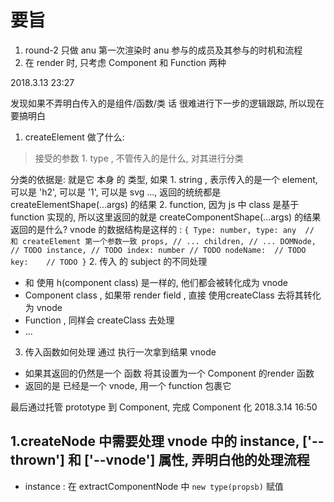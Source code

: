 # 要旨
1. round-2 只做 anu 第一次渲染时 anu 参与的成员及其参与的时机和流程
2. 在 render 时, 只考虑 Component 和 Function 两种


2018.3.13 23:27

发现如果不弄明白传入的是组件/函数/类 话 很难进行下一步的逻辑跟踪, 所以现在要搞明白 
1. createElement 做了什么:

> 接受的参数 1. type , 不管传入的是什么, 对其进行分类

分类的依据是:
  就是它 本身 的 类型, 如果
    1. string , 表示传入的是一个 element, 可以是 'h2', 可以是 '1', 可以是 svg ..., 返回的统统都是 createElementShape(...args) 的结果
    2. function, 因为 js 中 class 是基于 function 实现的, 所以这里返回的就是 createComponentShape(...args) 的结果
  返回的是什么?
    vnode 的数据结构是这样的 :
    ```
      {
        Type: number,
        type: any  // 和 createElement 第一个参数一致
        props, // ...
        children, // ...
        DOMNode,  // TODO
        instance, // TODO
        index: number // TODO
        nodeName:  // TODO
        key:    // TODO
      }
    ```
2. 传入 的 subject  的不同处理
  - <MyComponent /> 和 使用 h(component class) 是一样的, 他们都会被转化成为 vnode
  - Component class , 如果带 render field , 直接 使用createClass 去将其转化为 vnode
  - Function , 同样会 createClass 去处理
  - ...
3. 传入函数如何处理
  通过 执行一次拿到结果 vnode
  - 如果其返回的仍然是一个 函数 将其设置为一个 Component 的render 函数
  - 返回的是 已经是一个 vnode, 用一个 function 包裹它

  最后通过托管 prototype 到 Component, 完成 Component 化
2018.3.14 16:50

1.createNode 中需要处理 vnode 中的 instance, ['--thrown'] 和 ['--vnode'] 属性, 弄明白他的处理流程
  - 
  - instance : 在 extractComponentNode 中 `new type(propsb)` 赋值